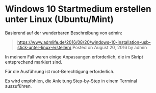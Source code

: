 # Windows 10 Startmedium erstellen unter Linux (Ubuntu/Mint)

Basierend auf der wunderbaren Beschreibung von admin:

> https://www.admlife.de/2016/08/20/windows-10-installation-usb-stick-unter-linux-erstellen/
> Posted on August 20, 2016 by admin
 
In meinem Fall waren einige Anpassungen erforderlich, die im Skript entsprechend
markiert sind.

Für die Ausführung ist root-Berechtigung erforderlich.

Es wird empfohlen, die Anleitung Step-by-Step in einem Terminal auszuführen.
